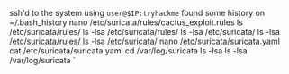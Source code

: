 
ssh'd to the system using `user@$IP:tryhackme`
found some history on ~/.bash_history
	nano /etc/suricata/rules/cactus_exploit.rules
	ls /etc/suricata/rules/
	ls -lsa /etc/suricata/rules/
	ls -lsa /etc/suricata/
	ls -lsa /etc/suricata/rules/
		ls -lsa /etc/suricata/
	nano /etc/suricata/suricata.yaml 
	cat /etc/suricata/suricata.yaml 
	cd /var/log/suricata
	ls -lsa
	ls -lsa /var/log/suricata
`
